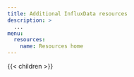```yaml
---
title: Additional InfluxData resources
description: >
  ...
menu:
  resources:
    name: Resources home
---
```


{{< children >}}